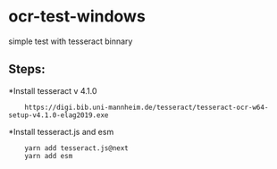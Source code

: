 # ocr-test-windows
simple test with tesseract binnary

## Steps:

*Install tesseract v 4.1.0
```
    https://digi.bib.uni-mannheim.de/tesseract/tesseract-ocr-w64-setup-v4.1.0-elag2019.exe
```

*Install tesseract.js and esm
```
    yarn add tesseract.js@next
    yarn add esm
```